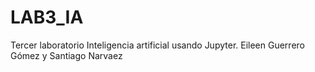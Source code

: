# LAB3_IA
Tercer laboratorio Inteligencia artificial usando Jupyter.
Eileen Guerrero Gómez y Santiago Narvaez
